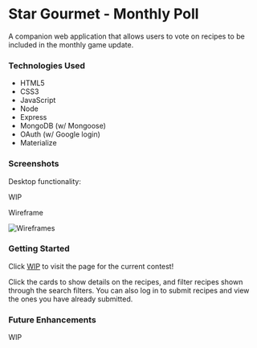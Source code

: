 # Star Gourmet - Monthly Poll

A companion web application that allows users to vote on recipes to be included in the monthly game update.

### Technologies Used

* HTML5
* CSS3
* JavaScript
* Node
* Express
* MongoDB (w/ Mongoose)
* OAuth (w/ Google login)
* Materialize

### Screenshots

Desktop functionality:

WIP

Wireframe

![Wireframes](https://i.imgur.com/OcyW1pQ.png)

### Getting Started

Click [WIP](#) to visit the page for the current contest!

Click the cards to show details on the recipes, and filter recipes shown through the search filters. You can also log in to submit recipes and view the ones you have already submitted.

### Future Enhancements

WIP
